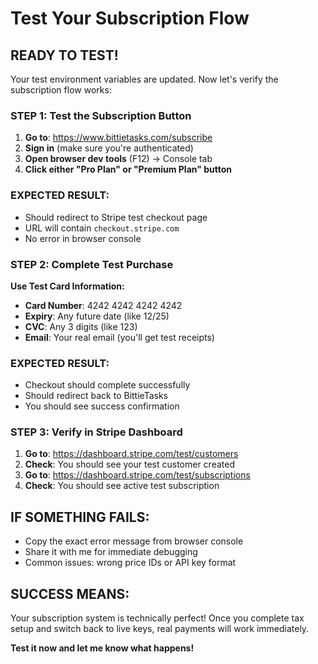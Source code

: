 # Test Your Subscription Flow

## READY TO TEST!

Your test environment variables are updated. Now let's verify the subscription flow works:

### **STEP 1: Test the Subscription Button**

1. **Go to**: https://www.bittietasks.com/subscribe
2. **Sign in** (make sure you're authenticated)  
3. **Open browser dev tools** (F12) → Console tab
4. **Click either "Pro Plan" or "Premium Plan" button**

### **EXPECTED RESULT:**
- Should redirect to Stripe test checkout page
- URL will contain `checkout.stripe.com`
- No error in browser console

### **STEP 2: Complete Test Purchase**

**Use Test Card Information:**
- **Card Number**: 4242 4242 4242 4242
- **Expiry**: Any future date (like 12/25)
- **CVC**: Any 3 digits (like 123)
- **Email**: Your real email (you'll get test receipts)

### **EXPECTED RESULT:**
- Checkout should complete successfully
- Should redirect back to BittieTasks
- You should see success confirmation

### **STEP 3: Verify in Stripe Dashboard**

1. **Go to**: https://dashboard.stripe.com/test/customers
2. **Check**: You should see your test customer created
3. **Go to**: https://dashboard.stripe.com/test/subscriptions  
4. **Check**: You should see active test subscription

## **IF SOMETHING FAILS:**

- Copy the exact error message from browser console
- Share it with me for immediate debugging
- Common issues: wrong price IDs or API key format

## **SUCCESS MEANS:**

Your subscription system is technically perfect! Once you complete tax setup and switch back to live keys, real payments will work immediately.

**Test it now and let me know what happens!**